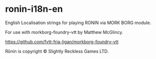 # ronin-i18n-en

English Localisation strings for playing RONIN via MORK BORG module.

For use with morkborg-foundry-vtt by Matthew McGlincy.

https://github.com/fvtt-fria-ligan/morkborg-foundry-vtt

Rōnin is copyright © Slightly Reckless Games LTD.
